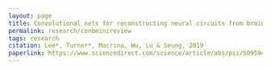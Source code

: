 ```yaml
---
layout: page
title: Convolutional nets for reconstructing neural circuits from brain images acquired by serial section electron microscopy
permalink: research/conbminireview
tags: research
citation: Lee*, Turner*, Macrina, Wu, Lu & Seung, 2019
paperlink: https://www.sciencedirect.com/science/article/abs/pii/S0959438818301788
---
```



